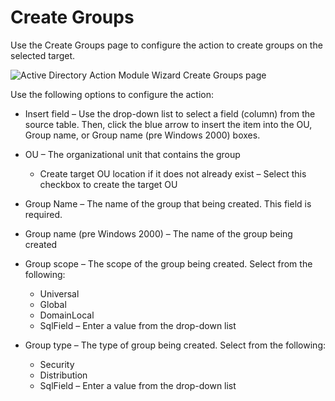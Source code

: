 # Create Groups

Use the Create Groups page to configure the action to create groups on the selected target.

![Active Directory Action Module Wizard Create Groups page](/img/product_docs/accessanalyzer/11.6/accessanalyzer/admin/action/activedirectory/operations/creategroups.webp)

Use the following options to configure the action:

- Insert field – Use the drop-down list to select a field (column) from the source table. Then,
  click the blue arrow to insert the item into the OU, Group name, or Group name (pre Windows 2000)
  boxes.
- OU – The organizational unit that contains the group

    - Create target OU location if it does not already exist – Select this checkbox to create the
      target OU

- Group Name – The name of the group that being created. This field is required.
- Group name (pre Windows 2000) – The name of the group being created
- Group scope – The scope of the group being created. Select from the following:

    - Universal
    - Global
    - DomainLocal
    - SqlField – Enter a value from the drop-down list

- Group type – The type of group being created. Select from the following:

    - Security
    - Distribution
    - SqlField – Enter a value from the drop-down list
